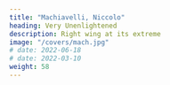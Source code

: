 ```yaml
---
title: "Machiavelli, Niccolo"
heading: Very Unenlightened
description: Right wing at its extreme
image: "/covers/mach.jpg"
# date: 2022-06-18                                                                        
# date: 2022-03-10
weight: 58
---
```


